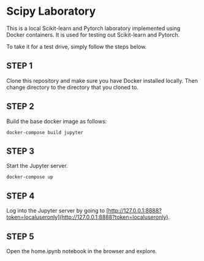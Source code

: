 # Scipy Laboratory

This is a local Scikit-learn and Pytorch laboratory implemented using Docker containers.  It is used for testing out Scikit-learn and Pytorch.

To take it for a test drive, simply follow the steps below.

## STEP 1

Clone this repository and make sure you have Docker installed locally.  Then change directory to the directory that you cloned to.

## STEP 2

Build the base docker image as follows:

```
docker-compose build jupyter
```

## STEP 3

Start the Jupyter server.

```
docker-compose up
```

## STEP 4

Log into the Jupyter server by going to [http://127.0.0.1:8888?token=localuseronly](http://127.0.0.1:8888?token=localuseronly).

## STEP 5

Open the home.ipynb notebook in the browser and explore.

